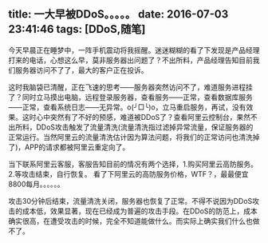 title: 一大早被DDoS。。。。。
date: 2016-07-03 23:41:46
tags: [DDoS,随笔]
---
今天早晨正在睡梦中，一阵手机震动将我摇醒。迷迷糊糊的看了下发现是产品经理打来的电话，心想这么早，莫非服务器出问题了？不出所料，产品经理告知目前我们服务器访问不了了，最大的客户正在投诉。

这时我脑袋已清醒，正在飞速的思考——服务器突然访问不了，难道服务进程挂了？同时立马摸出电脑，远程登录服务器，查看服务——正常，查看数据库服务——正常，查看系统日志——无异常。o(╯□╰)o，立马重启服务，再试，没有效果。这时心中突然有了不好的预感，难道被DDoS了？查看阿里云控制台，果然不出所料，DDoS攻击触发了流量清洗(流量清洗指过滤掉异常流量，保证服务器的正常运行。当然阿里云的流量清洗估计因为算法问题，将我们的正常访问也清洗掉了)，APP的请求都被阿里云重定向了。

当下联系阿里云客服，客服告知目前的情况有两个选择，1.购买阿里云高防服务。2.等攻击结束，自行恢复。
看了下阿里云的高防服务价格，WTF？，最最便宜8800每月。。。。。。

攻击30分钟后结束，流量清洗关闭，服务器也恢复了正常。不得不说因为DDoS攻击的成本低，效果显著，现在已经成为普遍的攻击手段。在DDoS的防范上，成本确实很高，在遭受攻击的时候，完全不知道能做什么。而实际上确实我们什么也做不了。